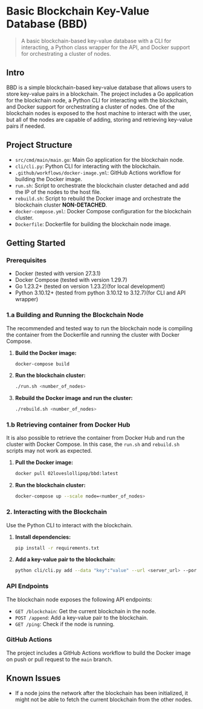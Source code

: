 # Basic Blockchain Key-Value Database (BBD)

> A basic blockchain-based key-value database with a CLI for interacting, a Python class wrapper for the API, and Docker support for orchestrating a cluster of nodes.

## Intro

BBD is a simple blockchain-based key-value database that allows users to store key-value pairs in a blockchain. The project includes a Go application for the blockchain node, a Python CLI for interacting with the blockchain, and Docker support for orchestrating a cluster of nodes. One of the blockchain nodes is exposed to the host machine to interact with the user, but all of the nodes are capable of adding, storing and retrieving key-value pairs if needed.

## Project Structure

- `src/cmd/main/main.go`: Main Go application for the blockchain node.
- `cli/cli.py`: Python CLI for interacting with the blockchain.
- `.github/workflows/docker-image.yml`: GitHub Actions workflow for building the Docker image.
- `run.sh`: Script to orchestrate the blockchain cluster detached and add the IP of the nodes to the host file.
- `rebuild.sh`: Script to rebuild the Docker image and orchestrate the blockchain cluster **NON-DETACHED**.
- `docker-compose.yml`: Docker Compose configuration for the blockchain cluster.
- `Dockerfile`: Dockerfile for building the blockchain node image.

## Getting Started

### Prerequisites

- Docker (tested with version 27.3.1)
- Docker Compose (tested with version 1.29.7)
- Go 1.23.2+ (tested on version 1.23.2)(for local development)
- Python 3.10.12+ (tested from python 3.10.12 to 3.12.7)(for CLI and API wrapper)

### 1.a Building and Running the Blockchain Node
The recommended and tested way to run the blockchain node is compiling the container from the Dockerfile and running the cluster with Docker Compose.

1. **Build the Docker image:**

    ```sh
    docker-compose build
    ```

2. **Run the blockchain cluster:**

    ```sh
    ./run.sh <number_of_nodes>
    ```

3. **Rebuild the Docker image and run the cluster:**

    ```sh
    ./rebuild.sh <number_of_nodes>
    ```

### 1.b Retrieving container from Docker Hub
It is also possible to retrieve the container from Docker Hub and run the cluster with Docker Compose. In this case, the `run.sh` and `rebuild.sh` scripts may not work as expected.

1. **Pull the Docker image:**

    ```sh
    docker pull 02loveslollipop/bbd:latest
    ```

2. **Run the blockchain cluster:**

    ```sh
    docker-compose up --scale node=<number_of_nodes>
    ```

### 2. Interacting with the Blockchain

Use the Python CLI to interact with the blockchain.

1. **Install dependencies:**

    ```sh
    pip install -r requirements.txt
    ```

2. **Add a key-value pair to the blockchain:**

    ```sh
    python cli/cli.py add --data "key":"value" --url <server_url> --port <server_port>
    ```

### API Endpoints

The blockchain node exposes the following API endpoints:

- `GET /blockchain`: Get the current blockchain in the node.
- `POST /append`: Add a key-value pair to the blockchain.
- `GET /ping`: Check if the node is running.

### GitHub Actions

The project includes a GitHub Actions workflow to build the Docker image on push or pull request to the `main` branch.

## Known Issues

- If a node joins the network after the blockchain has been initialized, it might not be able to fetch the current blockchain from the other nodes.